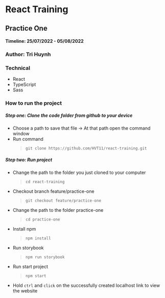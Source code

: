 # React Training
## Practice One
#### Timeline: 25/07/2022 - 05/08/2022
### Author: Tri Huynh
### Technical
- React
- TypeScript
- Sass
### How to run the project
##### Step one: **Clone the code folder from github to your device**
- Choose a path to save that file -> At that path open the command window
- Run command
  > `git clone https://github.com/HVT11/react-training.git`
##### Step two: **Run project**
- Change the path to the folder you just cloned to your computer
  > `cd react-training`
- Checkout branch feature/practice-one
  > `git checkout feature/practice-one`
- Change the path to the folder practice-one
  > `cd practice-one`
- Install npm
  > `npm install`
- Run storybook
  > `npm run storybook`
- Run start project
  > `npm start`
- Hold `ctrl` and `click` on the successfully created localhost link to view the website
